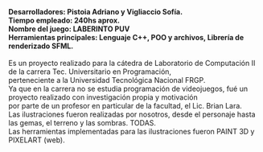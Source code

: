 <b>
  Desarrolladores:  Pistoia Adriano y Vigliaccio Sofía. <br>
  Tiempo empleado:  240hs aprox.                        <br>
  Nombre del juego: LABERINTO PUV                       <br>
  Herramientas principales: Lenguaje C++, POO y archivos, Librería de renderizado SFML.
</b>
<br><br>
Es un proyecto realizado para la cátedra de Laboratorio de Computación II de la carrera Tec. Universitario en Programación, <br>
perteneciente a la Universidad Tecnológica Nacional FRGP. <br>
Ya que en la carrera no se estudia programación de videojuegos, fué un proyecto realizado con investigación propia y motivación <br>
por parte de un profesor en particular de la facultad, el Lic. Brian Lara. <br>
Las ilustraciones fueron realizadas por nosotros, desde el personaje hasta las gemas, el terreno y las sombras. TODAS. <br>
Las herramientas implementadas para las ilustraciones fueron PAINT 3D y PIXELART (web). <br>
